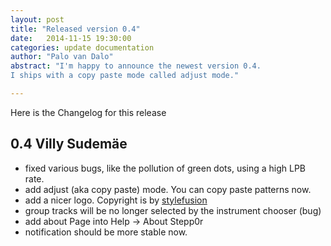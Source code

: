 ```yaml
---
layout: post
title: "Released version 0.4"
date:   2014-11-15 19:30:00
categories: update documentation
author: "Palo van Dalo"
abstract: "I'm happy to announce the newest version 0.4.
I ships with a copy paste mode called adjust mode."

---
```


Here is the Changelog for this release

## 0.4 Villy Sudemäe

* fixed various bugs, like the pollution of green dots, using a high LPB rate.
* add adjust (aka copy paste) mode. You can copy paste patterns now.
* add a nicer logo. Copyright is by [stylefusion](http://www.stylefusion.de/)
* group tracks will be no longer selected by the instrument chooser (bug)
* add about Page into Help -> About Stepp0r 
* notification should be more stable now.

